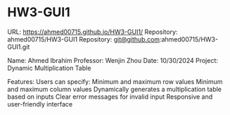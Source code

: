 # HW3-GUI1
URL: https://ahmed00715.github.io/HW3-GUI1/
Repository: ahmed00715/HW3-GUI1 
Repository: git@github.com:ahmed00715/HW3-GUI1.git

Name: Ahmed Ibrahim
Professor: Wenjin Zhou
Date: 10/30/2024
Project: Dynamic Multiplication Table

Features:
Users can specify:
  Minimum and maximum row values
  Minimum and maximum column values
  Dynamically generates a multiplication table based on inputs
  Clear error messages for invalid input
  Responsive and user-friendly interface





